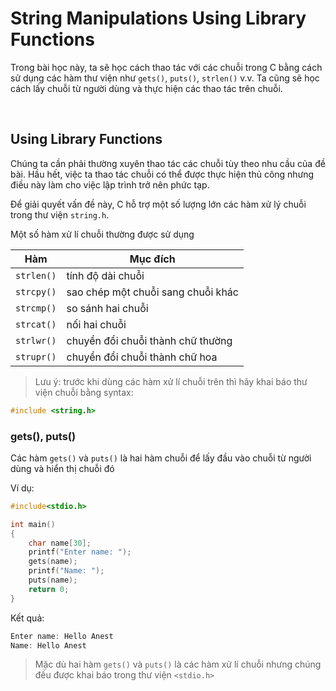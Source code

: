 
# String Manipulations Using Library Functions

Trong bài học này, ta sẽ học cách thao tác với các chuỗi trong C bằng cách sử dụng các hàm thư viện như `gets()`, `puts()`, `strlen()` v.v. Ta cũng sẽ học cách lấy chuỗi từ người dùng và thực hiện các thao tác trên chuỗi.

<br />

## Using Library Functions

Chúng ta cần phải thường xuyên thao tác các chuỗi tùy theo nhu cầu của đề bài. Hầu hết, việc ta thao tác chuỗi có thể được thực hiện thủ công nhưng điều này làm cho việc lập trình trở nên phức tạp.

Để giải quyết vấn đề này, C hỗ trợ một số lượng lớn các hàm xử lý chuỗi trong thư viện `string.h`.

Một số hàm xử lí chuỗi thường được sử dụng


| Hàm | Mục đích |
| :-: | - |
| `strlen()` | tính độ dài chuỗi |
| `strcpy()` | sao chép một chuỗi sang chuỗi khác |
| `strcmp()` | so sánh hai chuỗi |
| `strcat()` | nối hai chuỗi |
| `strlwr()` | chuyển đổi chuỗi thành chữ thường |
| `strupr()` | chuyển đổi chuỗi thành chữ hoa |

> Lưu ý: trước khi dùng các hàm xử lí chuỗi trên thì hãy khai báo thư viện chuỗi bằng syntax:
```c
#include <string.h>
```

### gets(), puts()

Các hàm `gets()` và `puts()` là hai hàm chuỗi để lấy đầu vào chuỗi từ người dùng và hiển thị chuỗi đó

Ví dụ:

```c
#include<stdio.h>

int main()
{
    char name[30];
    printf("Enter name: ");
    gets(name);    
    printf("Name: ");
    puts(name);   
    return 0;
}
```

Kết quả:

```c
Enter name: Hello Anest
Name: Hello Anest
```

> Mặc dù hai hàm `gets()` và `puts()` là các hàm xử lí chuỗi nhưng chúng đều được khai báo trong thư viện `<stdio.h>`



<br />


